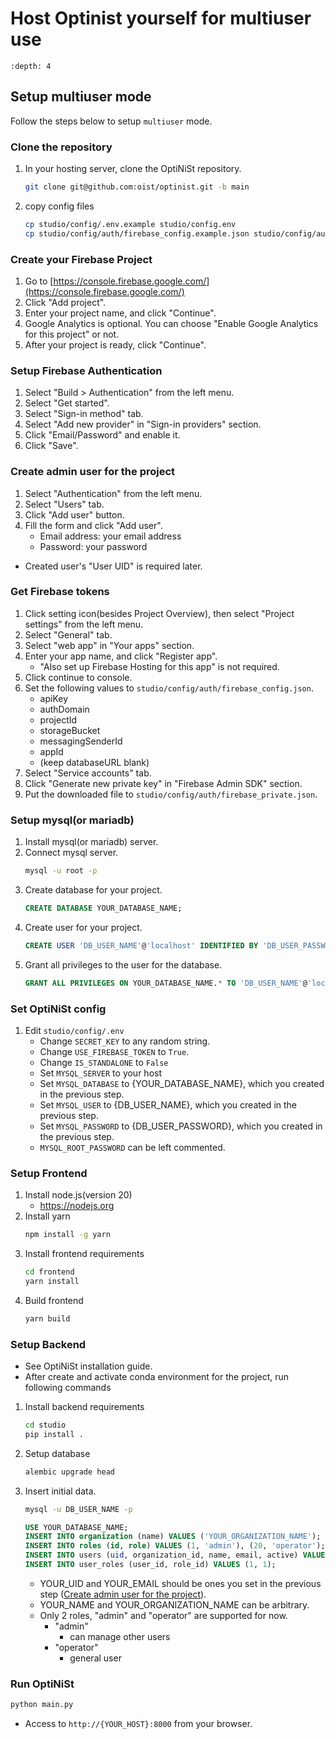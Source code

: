 Host Optinist yourself for multiuser use
========================================

```{contents}
:depth: 4
```

## Setup multiuser mode

Follow the steps below to setup `multiuser` mode.

### Clone the repository
1. In your hosting server, clone the OptiNiSt repository.
    ```bash
    git clone git@github.com:oist/optinist.git -b main
    ```
2. copy config files
    ```bash
    cp studio/config/.env.example studio/config.env
    cp studio/config/auth/firebase_config.example.json studio/config/auth/firebase_config.json
    ```

### Create your Firebase Project
1. Go to [https://console.firebase.google.com/](https://console.firebase.google.com/)
2. Click "Add project".
3. Enter your project name, and click "Continue".
4. Google Analytics is optional. You can choose "Enable Google Analytics for this project" or not.
5. After your project is ready, click "Continue".

### Setup Firebase Authentication
1. Select "Build > Authentication" from the left menu.
2. Select "Get started".
3. Select "Sign-in method" tab.
4. Select "Add new provider" in "Sign-in providers" section.
5. Click "Email/Password" and enable it.
6. Click "Save".

### Create admin user for the project
1. Select "Authentication" from the left menu.
2. Select "Users" tab.
3. Click "Add user" button.
4. Fill the form and click "Add user".
    - Email address: your email address
    - Password: your password

- Created user's "User UID" is required later.

### Get Firebase tokens
1. Click setting icon(besides Project Overview), then select "Project settings" from the left menu.
2. Select "General" tab.
3. Select "web app" in "Your apps" section.
4. Enter your app name, and click "Register app".
    - "Also set up Firebase Hosting for this app" is not required.
5. Click continue to console.
6. Set the following values to `studio/config/auth/firebase_config.json`.
    - apiKey
    - authDomain
    - projectId
    - storageBucket
    - messagingSenderId
    - appId
    - (keep databaseURL blank)
7. Select "Service accounts" tab.
8. Click "Generate new private key" in "Firebase Admin SDK" section.
9. Put the downloaded file to `studio/config/auth/firebase_private.json`.

### Setup mysql(or mariadb)
1. Install mysql(or mariadb) server.
2. Connect mysql server.
    ```bash
    mysql -u root -p
    ```
3. Create database for your project.
    ```sql
    CREATE DATABASE YOUR_DATABASE_NAME;
    ```
4. Create user for your project.
    ```sql
    CREATE USER 'DB_USER_NAME'@'localhost' IDENTIFIED BY 'DB_USER_PASSWORD';
    ```
5. Grant all privileges to the user for the database.
    ```sql
    GRANT ALL PRIVILEGES ON YOUR_DATABASE_NAME.* TO 'DB_USER_NAME'@'localhost';
    ```

### Set OptiNiSt config
1. Edit `studio/config/.env`
    - Change `SECRET_KEY` to any random string.
    - Change `USE_FIREBASE_TOKEN` to `True`.
    - Change `IS_STANDALONE` to `False`
    - Set `MYSQL_SERVER` to your host
    - Set `MYSQL_DATABASE` to {YOUR_DATABASE_NAME}, which you created in the previous step.
    - Set `MYSQL_USER` to {DB_USER_NAME}, which you created in the previous step.
    - Set `MYSQL_PASSWORD` to {DB_USER_PASSWORD}, which you created in the previous step.
    - `MYSQL_ROOT_PASSWORD` can be left commented.

### Setup Frontend
1. Install node.js(version 20)
    - https://nodejs.org
2. Install yarn
    ```bash
    npm install -g yarn
    ```
3. Install frontend requirements
    ```bash
    cd frontend
    yarn install
    ```
4. Build frontend
    ```bash
    yarn build
    ```

### Setup Backend
- See OptiNiSt installation guide.
- After create and activate conda environment for the project, run following commands

1. Install backend requirements
    ```bash
    cd studio
    pip install .
    ```
2. Setup database
    ```bash
    alembic upgrade head
    ```
3. Insert initial data.

    ```bash
    mysql -u DB_USER_NAME -p
    ```
    ```sql
    USE YOUR_DATABASE_NAME;
    INSERT INTO organization (name) VALUES ('YOUR_ORGANIZATION_NAME');
    INSERT INTO roles (id, role) VALUES (1, 'admin'), (20, 'operator');
    INSERT INTO users (uid, organization_id, name, email, active) VALUES ('YOUR_UID', 1, 'YOUR_NAME', 'YOUR_EMAIL', 1);
    INSERT INTO user_roles (user_id, role_id) VALUES (1, 1);
    ```
    - YOUR_UID and YOUR_EMAIL should be ones you set in the previous step ([Create admin user for the project](#create-admin-user-for-the-project)).
    - YOUR_NAME and YOUR_ORGANIZATION_NAME can be arbitrary.
    - Only 2 roles, "admin" and "operator" are supported for now.
      - "admin"
        - can manage other users
      - "operator"
        - general user

### Run OptiNiSt
```bash
python main.py
```

- Access to `http://{YOUR_HOST}:8000` from your browser.
